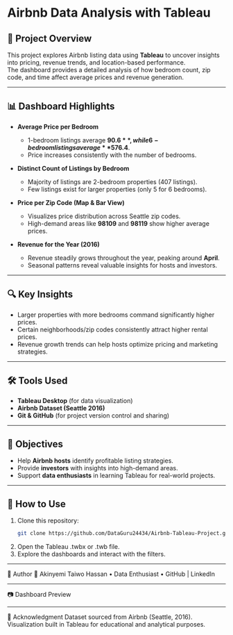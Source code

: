# Airbnb Data Analysis with Tableau

## 📌 Project Overview
This project explores Airbnb listing data using **Tableau** to uncover insights into pricing, revenue trends, and location-based performance.  
The dashboard provides a detailed analysis of how bedroom count, zip code, and time affect average prices and revenue generation.

---

## 📊 Dashboard Highlights
- **Average Price per Bedroom**  
  - 1-bedroom listings average **$90.6**, while 6-bedroom listings average **$576.4**.  
  - Price increases consistently with the number of bedrooms.  

- **Distinct Count of Listings by Bedroom**  
  - Majority of listings are 2-bedroom properties (407 listings).  
  - Few listings exist for larger properties (only 5 for 6 bedrooms).  

- **Price per Zip Code (Map & Bar View)**  
  - Visualizes price distribution across Seattle zip codes.  
  - High-demand areas like **98109** and **98119** show higher average prices.  

- **Revenue for the Year (2016)**  
  - Revenue steadily grows throughout the year, peaking around **April**.  
  - Seasonal patterns reveal valuable insights for hosts and investors.  

---

## 🔍 Key Insights
- Larger properties with more bedrooms command significantly higher prices.  
- Certain neighborhoods/zip codes consistently attract higher rental prices.  
- Revenue growth trends can help hosts optimize pricing and marketing strategies.  

---

## 🛠️ Tools Used
- **Tableau Desktop** (for data visualization)  
- **Airbnb Dataset (Seattle 2016)**  
- **Git & GitHub** (for project version control and sharing)  

---

## 🎯 Objectives
- Help **Airbnb hosts** identify profitable listing strategies.  
- Provide **investors** with insights into high-demand areas.  
- Support **data enthusiasts** in learning Tableau for real-world projects.  

---

## 🚀 How to Use
1. Clone this repository:
   ```bash
   git clone https://github.com/DataGuru24434/Airbnb-Tableau-Project.git
2.	Open the Tableau .twbx or .twb file.
3.	Explore the dashboards and interact with the filters.
________________________________________
📌 Author
👤 Akinyemi Taiwo Hassan
•	Data Enthusiast
•	GitHub | LinkedIn
________________________________________
📷 Dashboard Preview
 
________________________________________
📢 Acknowledgment
Dataset sourced from Airbnb (Seattle, 2016). Visualization built in Tableau for educational and analytical purposes.


